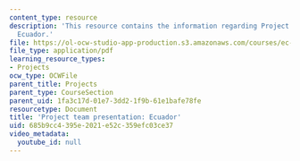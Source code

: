 ```yaml
---
content_type: resource
description: 'This resource contains the information regarding Project team presentation:
  Ecuador.'
file: https://ol-ocw-studio-app-production.s3.amazonaws.com/courses/ec-701j-d-lab-i-development-fall-2009/685b9cc4395e2021e52c359efc03ce37_MITEC_701JF09_proj_ecuador.pdf
file_type: application/pdf
learning_resource_types:
- Projects
ocw_type: OCWFile
parent_title: Projects
parent_type: CourseSection
parent_uid: 1fa3c17d-01e7-3dd2-1f9b-61e1bafe78fe
resourcetype: Document
title: 'Project team presentation: Ecuador'
uid: 685b9cc4-395e-2021-e52c-359efc03ce37
video_metadata:
  youtube_id: null
---
```

